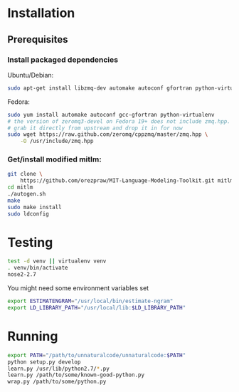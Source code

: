 # Installation

## Prerequisites

### Install packaged dependencies

Ubuntu/Debian:

```bash
sudo apt-get install libzmq-dev automake autoconf gfortran python-virtualenv
```

Fedora:

```bash
sudo yum install automake autoconf gcc-gfortran python-virtualenv
# the version of zeromq3-devel on Fedora 19+ does not include zmq.hpp.
# grab it directly from upstream and drop it in for now
sudo wget https://raw.github.com/zeromq/cppzmq/master/zmq.hpp \
    -O /usr/include/zmq.hpp
```

### Get/install modified mitlm:

```bash
git clone \
    https://github.com/orezpraw/MIT-Language-Modeling-Toolkit.git mitlm
cd mitlm
./autogen.sh
make
sudo make install
sudo ldconfig
```

# Testing

```bash
test -d venv || virtualenv venv
. venv/bin/activate
nose2-2.7
```

You might need some environment variables set

```bash
export ESTIMATENGRAM="/usr/local/bin/estimate-ngram"
export LD_LIBRARY_PATH="/usr/local/lib:$LD_LIBRARY_PATH"
```

# Running

```bash
export PATH="/path/to/unnaturalcode/unnaturalcode:$PATH"
python setup.py develop
learn.py /usr/lib/python2.7/*.py
learn.py /path/to/some/known-good-python.py
wrap.py /path/to/some/python.py
```


